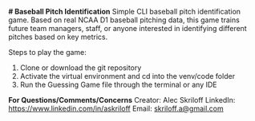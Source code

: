**# Baseball Pitch Identification**
Simple CLI baseball pitch identification game. Based on real NCAA D1 baseball pitching data, this game trains future team managers, staff, or anyone interested in identifying different pitches based on key metrics.

Steps to play the game:

1) Clone or download the git repository
2) Activate the virtual environment and cd into the venv/code folder
3) Run the Guessing Game file through the terminal or any IDE

**For Questions/Comments/Concerns**
Creator: Alec Skriloff
LinkedIn: https://www.linkedin.com/in/askriloff
Email: skriloff.a@gmail.com
